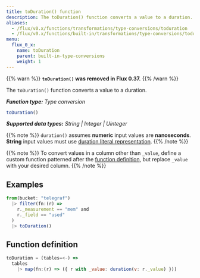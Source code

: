 ```yaml
---
title: toDuration() function
description: The toDuration() function converts a value to a duration.
aliases:
  - /flux/v0.x/functions/transformations/type-conversions/toduration
  - /flux/v0.x/functions/built-in/transformations/type-conversions/toduration/
menu:
  flux_0_x:
    name: toDuration
    parent: built-in-type-conversions
    weight: 1
---
```


{{% warn %}}
**`toDuration()` was removed in Flux 0.37.**
{{% /warn %}}

The `toDuration()` function converts a value to a duration.

_**Function type:** Type conversion_  

```js
toDuration()
```

_**Supported data types:** String | Integer | Uinteger_

{{% note %}}
`duration()` assumes **numeric** input values are **nanoseconds**.
**String** input values must use [duration literal representation](/flux/v0.x/language/lexical-elements/#duration-literals).
{{% /note %}}

{{% note %}}
To convert values in a column other than `_value`, define a custom function
patterned after the [function definition](#function-definition),
but replace `_value` with your desired column.
{{% /note %}}

## Examples
```js
from(bucket: "telegraf")
  |> filter(fn:(r) =>
    r._measurement == "mem" and
    r._field == "used"
  )
  |> toDuration()
```

## Function definition
```js
toDuration = (tables=<-) =>
  tables
    |> map(fn:(r) => ({ r with _value: duration(v: r._value) }))
```
